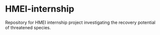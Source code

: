 
# HMEI-internship

<!-- badges: start -->
<!-- badges: end -->

Repository for HMEI internship project investigating the recovery potential of threatened species. 

